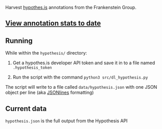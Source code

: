 Harvest [hypothes.is](https://hypothes.is) annotations from the Frankenstein Group.

## [View annotation stats to date](https://github.com/PghFrankenstein/fv-data/blob/master/hypothesis/annotations_report.md)


## Running

While within the `hypothesis/` directory:

1. Get a hypothes.is developer API token and save it in to a file named `.hypothesis_token`

2. Run the script with the command `python3 src/dl_hypothesis.py`

The script will write to a file called `data/hypothesis.json` with one JSON object per line (aka [JSONlines](http://jsonlines.org/) formatting)

## Current data

`hypothesis.json` is the full output from the Hypothesis API
